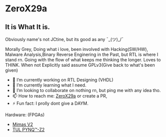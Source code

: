 # ZeroX29a
## It is What It is. 

Obviously name's not JCtine, but its good as any  ¯\_(ツ)_/¯  

Morally Grey, Doing what i love, been involved with Hacking(SW/HW), Malware Analysis,Binary Reverse Enginering in the Past, but RTL is where I stand rn.
Going with the flow of what keeps me thinking the longer. Loves to THINK. When not Explicitly said assume GPLv3(Give back to what's been given)



- 🔭 I’m currently working on RTL Designing (VHDL)
- 🌱 I’m currently learning what I need.
- 👯 I’m looking to collaborate on nothing rn, but ping me with any idea tho.
- 📫 How to reach me: [ZeroX29a](https://t.me/zerox29a) or create a PR,
- ⚡ Fun fact: I prolly dont give a DAYM.


Hardware: (FPGAs)

 * [Mimas V2](https://numato.com/product/mimas-v2-spartan-6-fpga-development-board-with-ddr-sdram/)
 * [TUL PYNQ™-Z2](https://www.tulembedded.com/FPGA/ProductsPYNQ-Z2.html)
